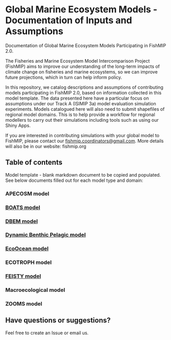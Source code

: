 # 

# Global Marine Ecosystem Models - Documentation of Inputs and Assumptions

Documentation of Global Marine Ecosystem Models Participating in FishMIP 2.0.

The Fisheries and Marine Ecosystem Model Intercomparison Project (FishMIP) aims to improve our understanding of the long-term impacts of climate change on fisheries and marine ecosystems, so we can improve future projections, which in turn can help inform policy.

In this repository, we catalog descriptions and assumptions of contributing models participating in FishMIP 2.0, based on information collected in this model template. The data presented here have a particular focus on assumptions under our Track A (ISIMIP 3a) model evaluation simulation experiments. Models catalogued here will also need to submit shapefiles of regional model domains. This is to help provide a workflow for regional modellers to carry out their simulations including tools such as using our Shiny Apps.

If you are interested in contributing simulations with your global model to FishMIP, please contact our [fishmip.coordinators\@gmail.com](mailto:fishmip.coordinators@gmail.com). More details will also be in our website: fishmip.org

## Table of contents

Model template - blank markdown document to be copied and populated. See below documents filled out for each model type and domain:

### APECOSM model

### [BOATS model](https://github.com/Fish-MIP/Global_MEM_Model_Templates/blob/main/BOATS.md)

### [DBEM model](https://github.com/Fish-MIP/Global_MEM_Model_Templates/blob/main/dbem.md)

### [Dynamic Benthic Pelagic model](https://github.com/Fish-MIP/Global_MEM_Model_Templates/blob/main/DBPM.md)

### [EcoOcean model](https://github.com/Fish-MIP/Global_MEM_Model_Templates/blob/main/EcoOcean.md)

### ECOTROPH model

### [FEISTY model](https://github.com/Fish-MIP/Global_MEM_Model_Templates/blob/main/FEISTY.md)

### Macroecological model

### ZOOMS model

## Have questions or suggestions?

Feel free to create an Issue or email us.
